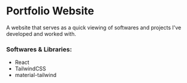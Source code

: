 # Portfolio Website

A website that serves as a quick viewing of softwares and projects I've developed and worked with.

### Softwares & Libraries:

- React
- TailwindCSS
- material-tailwind

